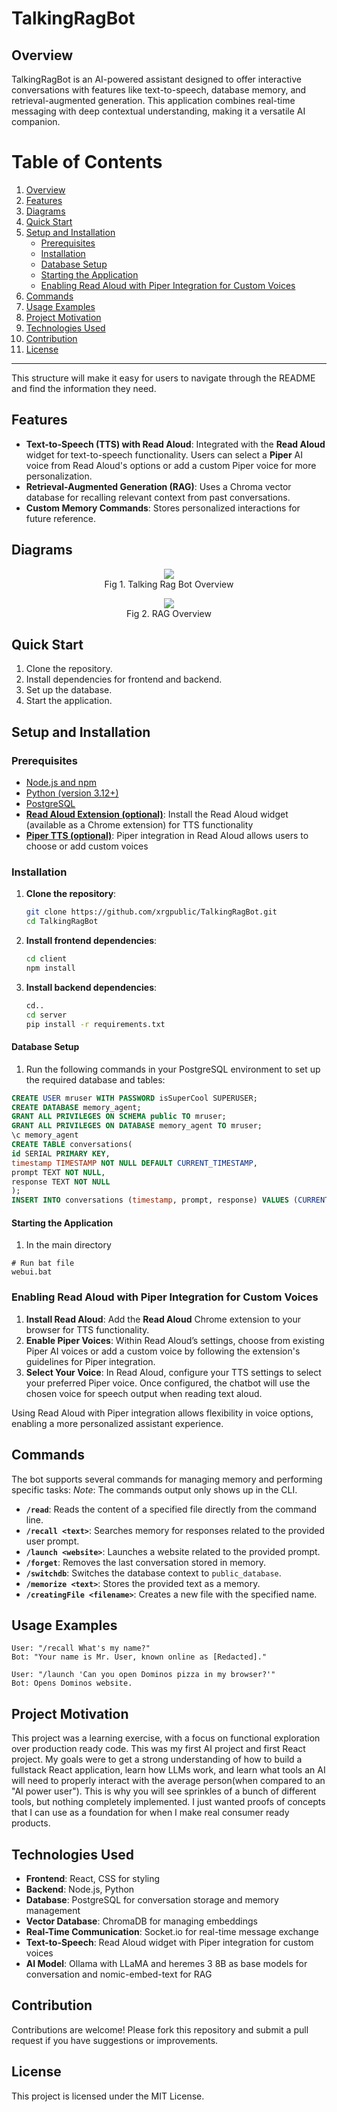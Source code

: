 # TalkingRagBot

## Overview
TalkingRagBot is an AI-powered assistant designed to offer interactive conversations with features like text-to-speech, database memory, and retrieval-augmented generation. This application combines real-time messaging with deep contextual understanding, making it a versatile AI companion.


# Table of Contents


1. [Overview](#overview)
2. [Features](#features)
3. [Diagrams](#diagrams)
4. [Quick Start](#quick-start)
5. [Setup and Installation](#setup-and-installation)
   - [Prerequisites](#prerequisites)
   - [Installation](#installation)
   - [Database Setup](#database-setup)
   - [Starting the Application](#starting-the-application)
   - [Enabling Read Aloud with Piper Integration for Custom Voices](#enabling-read-aloud-with-piper-integration-for-custom-voices)
6. [Commands](#commands)
7. [Usage Examples](#usage-examples)
8. [Project Motivation](#project-motivation)
9. [Technologies Used](#technologies-used)
10. [Contribution](#contribution)
11. [License](#license)

---

This structure will make it easy for users to navigate through the README and find the information they need.

## Features
- **Text-to-Speech (TTS) with Read Aloud**: Integrated with the **Read Aloud** widget for text-to-speech functionality. Users can select a **Piper** AI voice from Read Aloud's options or add a custom Piper voice for more personalization.
- **Retrieval-Augmented Generation (RAG)**: Uses a Chroma vector database for recalling relevant context from past conversations.
- **Custom Memory Commands**: Stores personalized interactions for future reference.

## Diagrams
<p align="center">
  <img src="https://github.com/user-attachments/assets/aa583f32-28fe-4583-a984-5038a133bef2" />
<br>Fig 1. Talking Rag Bot Overview<br>
</p>

<p align="center">
    <img src="https://github.com/user-attachments/assets/bac45924-1a3b-4529-89c1-03475b2ceffc" />
<br>Fig 2. RAG Overview
</p>

## Quick Start
1. Clone the repository.
2. Install dependencies for frontend and backend.
3. Set up the database.
4. Start the application.


## Setup and Installation

### Prerequisites

- [Node.js and npm](https://nodejs.org/en/download/package-manager)  
- [Python (version 3.12+)](https://www.python.org/downloads/)  
- [PostgreSQL](https://www.postgresql.org/download/)  
- **[Read Aloud Extension (optional)](https://chrome.google.com/webstore/detail/read-aloud-a-text-to-speech/hdhinadidafjejdhmfkjgnolgimiaplp)**: Install the Read Aloud widget (available as a Chrome extension) for TTS functionality  
- **[Piper TTS (optional)](https://github.com/rhasspy/piper)**: Piper integration in Read Aloud allows users to choose or add custom voices  

### Installation

1. **Clone the repository**:
    ```bash
    git clone https://github.com/xrgpublic/TalkingRagBot.git
    cd TalkingRagBot
    ```

2. **Install frontend dependencies**:
    ```bash
    cd client
    npm install
    ```

3. **Install backend dependencies**:
    ```bash
    cd..
    cd server
    pip install -r requirements.txt
    ```

#### Database Setup
1. Run the following commands in your PostgreSQL environment to set up the required database and tables:
  ```sql
  CREATE USER mruser WITH PASSWORD isSuperCool SUPERUSER;
  CREATE DATABASE memory_agent;
  GRANT ALL PRIVILEGES ON SCHEMA public TO mruser;
  GRANT ALL PRIVILEGES ON DATABASE memory_agent TO mruser;
  \c memory_agent
  CREATE TABLE conversations(
  id SERIAL PRIMARY KEY,
  timestamp TIMESTAMP NOT NULL DEFAULT CURRENT_TIMESTAMP,
  prompt TEXT NOT NULL,
  response TEXT NOT NULL
  );
  INSERT INTO conversations (timestamp, prompt, response) VALUES (CURRENT_TIMESTAMP, 'What is my name?', 'Your name is Mr User. Known online as [Redacted].');
  ```

#### Starting the Application
1. In the main directory
```
# Run bat file
webui.bat
```
### Enabling Read Aloud with Piper Integration for Custom Voices

1. **Install Read Aloud**: Add the **Read Aloud** Chrome extension to your browser for TTS functionality.
2. **Enable Piper Voices**: Within Read Aloud’s settings, choose from existing Piper AI voices or add a custom voice by following the extension's guidelines for Piper integration.
3. **Select Your Voice**: In Read Aloud, configure your TTS settings to select your preferred Piper voice. Once configured, the chatbot will use the chosen voice for speech output when reading text aloud.

Using Read Aloud with Piper integration allows flexibility in voice options, enabling a more personalized assistant experience.

## Commands

The bot supports several commands for managing memory and performing specific tasks:
*Note*: The commands output only shows up in the CLI.

- **`/read`**: Reads the content of a specified file directly from the command line.
- **`/recall <text>`**: Searches memory for responses related to the provided user prompt.
- **`/launch <website>`**: Launches a website related to the provided prompt.
- **`/forget`**: Removes the last conversation stored in memory.
- **`/switchdb`**: Switches the database context to `public_database`.
- **`/memorize <text>`**: Stores the provided text as a memory.
- **`/creatingFile <filename>`**: Creates a new file with the specified name.

## Usage Examples
```text
User: "/recall What's my name?"
Bot: "Your name is Mr. User, known online as [Redacted]."

User: "/launch 'Can you open Dominos pizza in my browser?'"
Bot: Opens Dominos website.
```

## Project Motivation
This project was a learning exercise, with a focus on functional exploration over production ready code. This was my first AI project and first React project.  My goals were to get a strong understanding of how to build a fullstack React application, learn how LLMs work, and learn what tools an AI will need to properly interact with the average person(when compared to an "AI power user"). This is why you will see sprinkles of a bunch of different tools, but nothing completely implemented.  I just wanted proofs of concepts that I can use as a foundation for when I make real consumer ready products.

## Technologies Used

- **Frontend**: React, CSS for styling
- **Backend**: Node.js, Python
- **Database**: PostgreSQL for conversation storage and memory management
- **Vector Database**: ChromaDB for managing embeddings
- **Real-Time Communication**: Socket.io for real-time message exchange
- **Text-to-Speech**: Read Aloud widget with Piper integration for custom voices
- **AI Model**: Ollama with LLaMA and heremes 3 8B as base models for conversation and nomic-embed-text for RAG

## Contribution
Contributions are welcome! Please fork this repository and submit a pull request if you have suggestions or improvements.

## License
This project is licensed under the MIT License.
